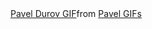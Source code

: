 <div class="tenor-gif-embed" data-postid="4911422805515545789" data-share-method="host" data-aspect-ratio="1.33155" data-width="100%"><a href="https://tenor.com/view/pavel-durov-pavel-durov-telegram-idk-gif-4911422805515545789">Pavel Durov GIF</a>from <a href="https://tenor.com/search/pavel-gifs">Pavel GIFs</a></div> <script type="text/javascript" async src="https://tenor.com/embed.js"></script>
